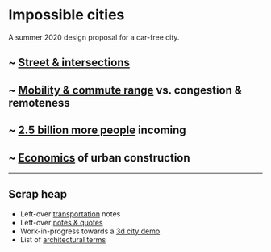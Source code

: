 
# Impossible cities

A summer 2020 design proposal for a car-free city.

## ~ [Street & intersections](streets) 
## ~ [Mobility & commute range](mobility) vs. congestion & remoteness
## ~ [2.5 billion more people](people) incoming
## ~ [Economics](economics) of urban construction

---------
## Scrap heap

  * Left-over [transportation](transportation) notes
  * Left-over [notes & quotes](remainder)
  * Work-in-progress towards a [3d city demo](demo)
  * List of [architectural terms](architecture)

